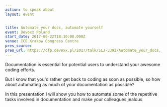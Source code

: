 ```yaml
---
action: to speak about
layout: event


title: Automate your docs, automate yourself
event: Devoxx Poland
start_date: 2017-06-22T18:10:00.000Z
venue: ICE Krakow Congress Centre
pres_source:
pres_url: https://cfp.devoxx.pl/2017/talk/SLJ-3392/Automate_your_docs,_automate_yourself
---
```


Documentation is essential for potential users to understand your awesome coding efforts.

But I know that you'd rather get back to coding as soon as possible, so how about automating as much of your documentation as possible?

In this presentation I will show you how to automate some of the repetitive tasks involved in documentation and make your colleagues jealous.
